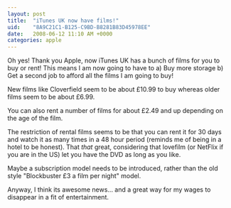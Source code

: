 ```yaml
---
layout: post
title:  "iTunes UK now have films!"
uid:	"8A9C21C1-B125-C9BD-B8281B83D45978EE"
date:   2008-06-12 11:10 AM +0000
categories: apple
---
```

Oh yes! Thank you Apple, now iTunes UK has a bunch of films for you to buy or rent! This means I am now going to have to a) Buy more storage b) Get a second job to afford all the films I am going to buy!

New films like Cloverfield seem to be about £10.99 to buy whereas older films seem to be about £6.99.

You can also rent a number of films for about £2.49 and up depending on the age of the film. 

The restriction of rental films seems to be that you can rent it for 30 days and watch it as many times in a 48 hour period (reminds me of being in a hotel to be honest). That *that* great, considering that lovefilm (or NetFlix if you are in the US) let you have the DVD as long as you like.

Maybe a subscription model needs to be introduced, rather than the old style "Blockbuster £3 a film per night" model.

Anyway, I think its awesome news... and a great way for my wages to disappear in a fit of entertainment.